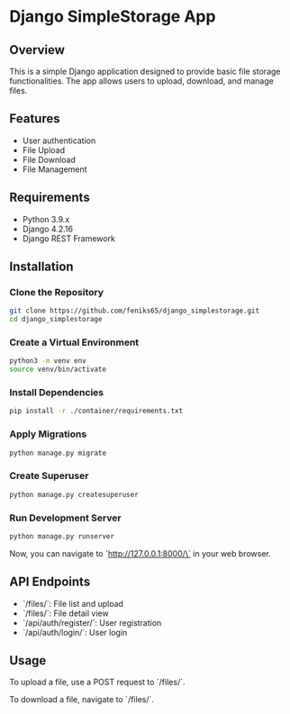 # Django SimpleStorage App

## Overview

This is a simple Django application designed to provide basic file storage functionalities. The app allows users to upload, download, and manage files.

## Features

- User authentication
- File Upload
- File Download
- File Management

## Requirements

- Python 3.9.x
- Django 4.2.16
- Django REST Framework

## Installation

### Clone the Repository

```bash
git clone https://github.com/feniks65/django_simplestorage.git
cd django_simplestorage
```

### Create a Virtual Environment

```bash
python3 -m venv env
source venv/bin/activate
```

### Install Dependencies

```bash
pip install -r ./container/requirements.txt
```

### Apply Migrations

```bash
python manage.py migrate
```

### Create Superuser

```bash
python manage.py createsuperuser
```

### Run Development Server

```bash
python manage.py runserver
```

Now, you can navigate to \`http://127.0.0.1:8000/\` in your web browser.

## API Endpoints

- \`/files/\`: File list and upload
- \`/files/<id>\`: File detail view
- \`/api/auth/register/\`: User registration
- \`/api/auth/login/\`: User login

## Usage

To upload a file, use a POST request to \`/files/\`.

To download a file, navigate to \`/files/<id>\`.
